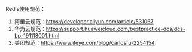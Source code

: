 Redis使用规范：
1. 阿里云规范：https://developer.aliyun.com/article/531067
2. 华为云规范：https://support.huaweicloud.com/bestpractice-dcs/dcs-bp-191113001.html
3. 美团规范：https://www.iteye.com/blog/carlosfu-2254154
